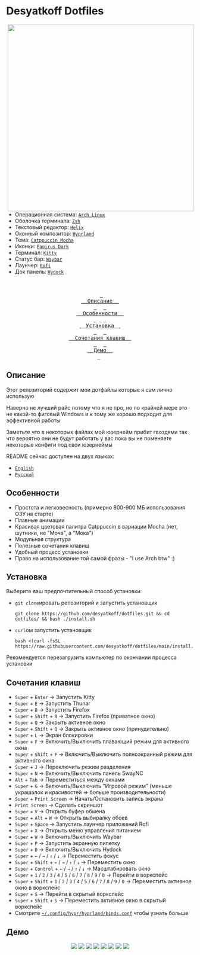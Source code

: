 # Desyatkoff Dotfiles

<img
    src="assets/1.png"
    align="right"
    width="500"
/>

* Операционная система: [`Arch Linux`](https://archlinux.org)
* Оболочка терминала: [`Zsh`](https://www.zsh.org)
* Текстовый редактор: [`Helix`](https://helix-editor.com)
* Оконный композитор: [`Hyprland`](https://hypr.land)
* Тема: [`Catppuccin Mocha`](https://catppuccin.com)
* Иконки: [`Papirus Dark`](https://github.com/PapirusDevelopmentTeam/papirus-icon-theme)
* Терминал: [`Kitty`](https://sw.kovidgoyal.net/kitty/)
* Статус бар: [`Waybar`](https://github.com/Alexays/Waybar)
* Лаунчер: [`Rofi`](https://github.com/davatorium/rofi)
* Док панель: [`Hydock`](https://github.com/desyatkoff/hydock)

<br />

<p align="center">
    &ensp;<a href="#описание"><kbd>&ensp;<br />&ensp;&ensp;Описание&ensp;&ensp;<br />&ensp;</kbd></a>&ensp;
    &ensp;<a href="#особенности"><kbd>&ensp;<br />&ensp;&ensp;Особенности&ensp;&ensp;<br />&ensp;</kbd></a>&ensp;
    &ensp;<a href="#установка"><kbd>&ensp;<br />&ensp;&ensp;Установка&ensp;&ensp;<br />&ensp;</kbd></a>&ensp;
    &ensp;<a href="#сочетания-клавиш"><kbd>&ensp;<br />&ensp;&ensp;Сочетания клавиш&ensp;&ensp;<br />&ensp;</kbd></a>&ensp;
    &ensp;<a href="#демо"><kbd>&ensp;<br />&ensp;&ensp;Демо&ensp;&ensp;<br />&ensp;</kbd></a>&ensp;
</p>

## Описание

Этот репозиторий содержит мои дотфайлы которые я сам лично использую

Наверно не лучший райс потому что я не про, но по крайней мере это не какой-то фиговый Windows и к тому же хорошо подходит для эффективной работы

Заметьте что в некоторых файлах мой юзернейм прибит гвоздями так что вероятно они не будут работать у вас пока вы не поменяете некоторые конфиги под свои юзернеймы

README сейчас доступен на двух языках:
* [`English`](README.en.md)
* [`Русский`](README.ru.md)

## Особенности

* Простота и легковесность (примерно 800-900 МБ использования ОЗУ на старте)
* Плавные анимации
* Красивая цветовая палитра Catppuccin в вариации Mocha (нет, шутники, не "Моча", а "Мока")
* Модульная структура
* Полезные сочетания клавиш
* Удобный процесс установки
* Право на использование той самой фразы - "I use Arch btw" :)

## Установка

Выберите ваш предпочтительный способ установки:

* `git clone`ировать репозиторий и запустить установщик
    ```Shell
    git clone https://github.com/desyatkoff/dotfiles.git && cd dotfiles/ && bash ./install.sh
    ```
* `curl`ом запустить установщик
    ```Shell
    bash <(curl -fsSL https://raw.githubusercontent.com/desyatkoff/dotfiles/main/install.sh)
    ```

Рекомендуется перезагрузить компьютер по окончании процесса установки

## Сочетания клавиш

* `Super` + `Enter` -> Запустить Kitty
* `Super` + `E` -> Запустить Thunar
* `Super` + `B` -> Запустить Firefox
* `Super` + `Shift` + `B` -> Запустить Firefox (приватное окно)
* `Super` + `Q` -> Закрыть активное окно
* `Super` + `Shift` + `Q` -> Закрыть активное окно (принудительно)
* `Super` + `L` -> Экран блокировки
* `Super` + `F` -> Включить/Выключить плавающий режим для активного окна
* `Super` + `Shift` + `F` -> Включить/Выключить полноэкранный режим для активного окна
* `Super` + `J` -> Переключить режим разделения
* `Super` + `N` -> Включить/Выключить панель SwayNC
* `Alt` + `Tab` -> Переместиться между окнами
* `Super` + `G` -> Включить/Выключить "Игровой режим" (меньше украшалок и красивостей => больше производительности)
* `Super` + `Print Screen` -> Начать/Остановить запись экрана
* `Print Screen` -> Сделать скриншот
* `Super` + `V` -> Открыть буфер обмена
* `Super` + `Alt` + `W` -> Открыть выбиралку обоев
* `Super` + `Space` -> Запустить лаунчер приложений Rofi
* `Super` + `X` -> Открыть меню управления питанием
* `Super` + `W` -> Включить/Выключить Waybar
* `Super` + `P` -> Запустить экранную пипетку
* `Super` + `D` -> Включить/Выключить Hydock
* `Super` + `←` / `→` / `↑` / `↓` -> Переместить фокус
* `Super` + `Shift` + `←` / `→` / `↑` / `↓` -> Переместить окно
* `Super` + `Control` + `←` / `→` / `↑` / `↓` -> Масштабировать окно
* `Super` + `1` / `2` / `3` / `4` / `5` / `6` / `7` / `8` / `9` / `0` -> Перейти в воркспейс
* `Super` + `Shift` + `1` / `2` / `3` / `4` / `5` / `6` / `7` / `8` / `9` / `0` -> Переместить активное окно в воркспейс
* `Super` + `S` -> Перейти в скрытый воркспейс
* `Super` + `Shift` + `S` -> Переместить активное окно в скрытый воркспейс
* Смотрите [`~/.config/hypr/hyprland/binds.conf`](home/.config/hypr/hyprland/binds.conf) чтобы узнать больше

## Демо

<p align="center">
    <img src="assets/0.png" />
    <img src="assets/1.png" />
    <img src="assets/2.png" />
    <img src="assets/3.png" />
    <img src="assets/4.png" />
    <img src="assets/5.png" />
    <img src="assets/6.png" />
    <img src="assets/7.png" />
</p>
